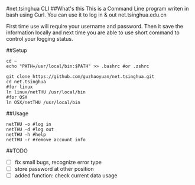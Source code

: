 #net.tsinghua CLI
##What's this
This is a Command Line program writen in bash using Curl. You can use it to log in & out net.tsinghua.edu.cn

First time use will require your username and password. Then it save the information locally and next time you are able to use short command to control your logging status.

##Setup

	cd ~
	echo "PATH=/usr/local/bin:$PATH" >> .bashrc #or .zshrc
	
	git clone https://github.com/guzhaoyuan/net.tsinghua.git
	cd net.tsinghua
	#for linux
	ln linux/netTHU /usr/local/bin
	#for OSX
	ln OSX/netTHU /usr/local/bin
	
##Usage
	
	netTHU -o #log in
	netTHU -d #log out
	netTHU -h #help
	netTHU -r #remove account info
	
##TODO
- [ ] fix small bugs, recognize error type
- [ ] store password at other position
- [ ] added function: check current data usage
